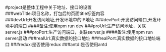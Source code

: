 #project是整体工程中关于地址、接口的设置  
###webTitle:项目名称，打包后的页面title标签内容  
###devUrl:开发访问地址,开发环境中的IP地址
###devPort:开发访问端口,开发环境中的端口 
####备注:使用npm run dev
###proUrl:生产访问地址，关联server.js 
###proPort:生产访问端口，关联server.js
####备注:使用npm run server启动
###realUrl:真实数据的接口地址
###realPort:真实数据的接口地址端口
###redux:是否使用redux
###antd:是否使用antd